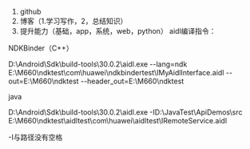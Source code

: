 1. github
2. 博客（1.学习写作，2，总结知识）
3. 提升能力（基础，app，系统，web，python）
aidl编译指令：

NDKBinder（C++）

D:\Android\Sdk\build-tools\30.0.2\aidl.exe --lang=ndk E:\M660\ndktest\com\huawei\ndkbindertest\IMyAidlInterface.aidl --out=E:\M660\ndktest --header_out=E:\M660\ndktest

java

D:\Android\Sdk\build-tools\30.0.2\aidl.exe -ID:\JavaTest\ApiDemos\src  E:\M660\ndktest\aidltest\com\huawei\aidltest\IRemoteService.aidl

-I与路径没有空格
